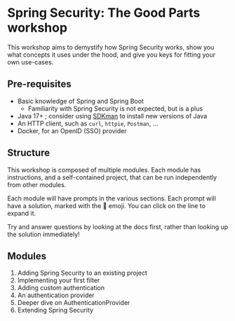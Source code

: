 # Spring Security: The Good Parts workshop

This workshop aims to demystify how Spring Security works, show you what concepts it uses under the
hood, and give you keys for fitting your own use-cases.

## Pre-requisites

- Basic knowledge of Spring and Spring Boot
  - Familiarity with Spring Security is not expected, but is a plus
- Java 17+ ; consider using [SDKman](https://sdkman.io/) to install new versions of Java
- An HTTP client, such as `curl`, `httpie`, `Postman`, ...
- Docker, for an OpenID (SSO) provider

## Structure

This workshop is composed of multiple modules. Each module has instructions, and a self-contained
project, that can be run independently from other modules.

Each module will have prompts in the various sections. Each prompt will have a solution, marked with
the 📖 emoji. You can click on the line to expand it.

Try and answer questions by looking at the docs first, rather than looking up the solution
immediately!

## Modules

1. Adding Spring Security to an existing project
2. Implementing your first filter
3. Adding custom authentication
4. An authentication provider
5. Deeper dive on AuthenticationProvider
6. Extending Spring Security
